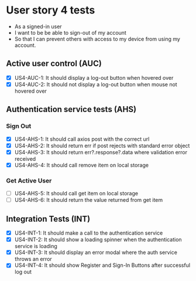 # User story 4 tests

- As a signed-in user
- I want to be be able to sign-out of my account
- So that I can prevent others with access to my device from using my account.

## Active user control (AUC)

- [x] US4-AUC-1: It should display a log-out button when hovered over
- [x] US4-AUC-2: It should not display a log-out button when mouse not hovered over

## Authentication service tests (AHS)

### Sign Out

- [x] US4-AHS-1: It should call axios post with the correct url
- [x] US4-AHS-2: It should return err if post rejects with standard error object
- [x] US4-AHS-3: It should return err?.response?.data where validation error received
- [x] US4-AHS-4: It should call remove item on local storage

### Get Active User

- [ ] US4-AHS-5: It should call get item on local storage
- [ ] US4-AHS-6: It should return the value returned from get item

## Integration Tests (INT)

- [x] US4-INT-1: It should make a call to the authentication service
- [x] US4-INT-2: It should show a loading spinner when the authentication service is loading
- [x] US4-INT-3: It should display an error modal where the auth service throws an error
- [x] US4-INT-4: It should show Register and Sign-In Buttons after successful log out
